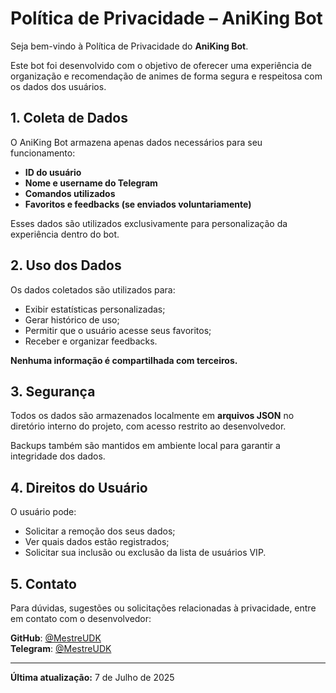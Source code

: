 # Política de Privacidade – AniKing Bot

Seja bem-vindo à Política de Privacidade do **AniKing Bot**.

Este bot foi desenvolvido com o objetivo de oferecer uma experiência de organização e recomendação de animes de forma segura e respeitosa com os dados dos usuários.

## 1. Coleta de Dados

O AniKing Bot armazena apenas dados necessários para seu funcionamento:

- **ID do usuário**
- **Nome e username do Telegram**
- **Comandos utilizados**
- **Favoritos e feedbacks (se enviados voluntariamente)**

Esses dados são utilizados exclusivamente para personalização da experiência dentro do bot.

## 2. Uso dos Dados

Os dados coletados são utilizados para:

- Exibir estatísticas personalizadas;
- Gerar histórico de uso;
- Permitir que o usuário acesse seus favoritos;
- Receber e organizar feedbacks.

**Nenhuma informação é compartilhada com terceiros.**

## 3. Segurança

Todos os dados são armazenados localmente em **arquivos JSON** no diretório interno do projeto, com acesso restrito ao desenvolvedor.

Backups também são mantidos em ambiente local para garantir a integridade dos dados.

## 4. Direitos do Usuário

O usuário pode:

- Solicitar a remoção dos seus dados;
- Ver quais dados estão registrados;
- Solicitar sua inclusão ou exclusão da lista de usuários VIP.

## 5. Contato

Para dúvidas, sugestões ou solicitações relacionadas à privacidade, entre em contato com o desenvolvedor:

**GitHub**: [@MestreUDK](https://github.com/MestreUDK)  
**Telegram**: [@MestreUDK](https://t.me/UDKPrime_Bot)

---

**Última atualização:** 7 de Julho de 2025